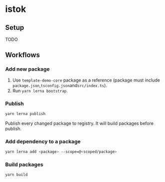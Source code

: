 # istok

## Setup

TODO

## Workflows

### Add new package

1. Use `template-demo-core` package as a reference (package must include `package.json`,`tsconfig.json`and`src/index.ts`).
2. Run `yarn lerna bootstrap`.

### Publish

```sh
yarn lerna publish
```

Publish every changed package to registry. It will build packages before publish.

### Add dependency to a package

```sh
yarn lerna add <package> --scope=@<scoped/package>
```

### Build packages

```sh
yarn build
```

